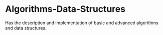 # Algorithms-Data-Structures
Has the description and implementation of basic and advanced algorithms and data structures.
